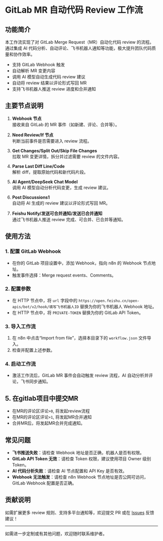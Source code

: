 # GitLab MR 自动代码 Review 工作流

## 功能简介

本工作流实现了对 GitLab Merge Request（MR）自动化代码 review 的流程。通过集成 AI 代码分析、自动评论、飞书机器人通知等功能，极大提升团队代码质量和协作效率。

- 支持 GitLab Webhook 触发
- 自动解析 MR 变更内容
- 调用 AI 模型自动生成代码 review 建议
- 自动将 review 结果以评论形式写回 MR
- 支持飞书机器人推送 review 进度和合并通知

## 主要节点说明

1. **Webhook 节点**  
   接收来自 GitLab 的 MR 事件（如新建、评论、合并等）。

2. **Need Review/If 节点**  
   判断当前事件是否需要进入 review 流程。

3. **Get Changes/Split Out/Skip File Changes**  
   拉取 MR 变更详情，拆分并过滤需要 review 的文件内容。

4. **Parse Last Diff Line/Code**  
   解析 diff，提取原始代码和新代码片段。

5. **AI Agent/DeepSeek Chat Model**  
   调用 AI 模型自动分析代码变更，生成 review 建议。

6. **Post Discussions1**  
   自动将 AI 生成的 review 建议以评论形式写回 MR。

7. **Feishu Notify/发送可合并通知/发送已合并通知**  
   通过飞书机器人推送 review 完成、可合并、已合并等通知。

## 使用方法

### 1. 配置 GitLab Webhook

- 在你的 GitLab 项目设置中，添加 Webhook，指向 n8n 的 Webhook 节点地址。
- 触发事件选择：Merge request events、Comments。

### 2. 配置参数

- 在 HTTP 节点中，将 `url` 字段中的 `https://open.feishu.cn/open-apis/bot/v2/hook/填写飞书机器人ID` 替换为你的飞书机器人 Webhook 地址。
- 在 HTTP 节点中，将 `PRIVATE-TOKEN` 替换为你的 GitLab API Token。

### 3. 导入工作流

1. 在 n8n 中点击“Import from file”，选择本目录下的 `workflow.json` 文件导入。
2. 检查并配置上述参数。

### 4. 启动工作流

- 激活工作流后，GitLab MR 事件会自动触发 review 流程，AI 自动分析并评论，飞书同步通知。

## 5. 在gitlab项目中提交MR

- 在MR的评论区评论`+0`, 将发起review流程
- 在MR的评论区评论`+1`, 将发起MR合并通知
- 合并MR后，将发起MR合并完成通知。

## 常见问题

- **飞书推送失败**：请检查 Webhook 地址是否正确，机器人是否有权限。
- **GitLab API Token 无效**：请检查 Token 权限，建议使用项目 Owner 级别 Token。
- **AI 代码分析失败**：请检查 AI 节点配置和 API Key 是否有效。
- **Webhook 无法触发**：请检查 n8n Webhook 节点地址是否公网可访问，GitLab Webhook 配置是否正确。

## 贡献说明

如需扩展更多 review 规则、支持多平台通知等，欢迎提交 PR 或在 [Issues](https://github.com/Qinjianbo/n8n_workflow/issues) 反馈建议！

---

如需进一步定制或有其他问题，欢迎随时联系维护者。